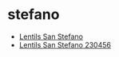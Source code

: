# stefano

 * [Lentils San Stefano](../../index/l/lentils-san-stefano-230456.json)
 * [Lentils San Stefano 230456](../../index/l/lentils-san-stefano-230456.json)
